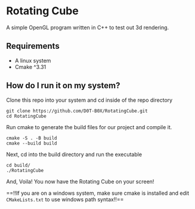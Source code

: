 # Rotating Cube

A simple OpenGL program written in C++ to test out 3d rendering.

## Requirements

- A linux system
- Cmake ^3.31

## How do I run it on my system?

Clone this repo into your system and cd inside of the repo directory

```
git clone https://github.com/D0T-B0X/RotatingCube.git
cd RotatingCube
```

Run cmake to generate the build files for our project and compile it.

```
cmake -S . -B build
cmake --build build
```

Next, cd into the build directory and run the executable

```
cd build/
./RotatingCube
```

And, Voila! You now have the Rotating Cube on your screen!

==!!If you are on a windows system, make sure cmake is installed and edit `CMakeLists.txt` to use windows path syntax!!==
